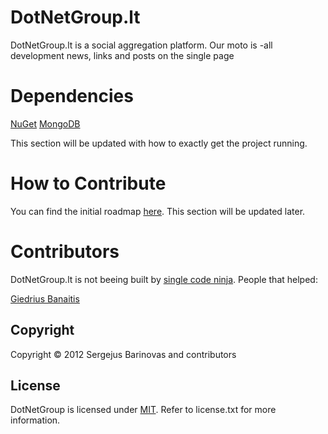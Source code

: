 # DotNetGroup.lt

DotNetGroup.lt is a social aggregation platform. Our moto is -all development news, links and posts on the single page

# Dependencies

[NuGet](http://nuget.codeplex.com/)
[MongoDB](http://www.mongodb.org/)

This section will be updated with how to exactly get the project running.

# How to Contribute

You can find the initial roadmap [here](https://gist.github.com/1330485). This section will be updated later.

# Contributors

DotNetGroup.lt is not beeing built by [single code ninja](https://github.com/sergejusb). People that helped:

[Giedrius Banaitis](https://github.com/dziedrius)

## Copyright

Copyright © 2012 Sergejus Barinovas and contributors

## License

DotNetGroup is licensed under [MIT](http://www.opensource.org/licenses/mit-license.php "Read more about the MIT license form"). Refer to license.txt for more information.
